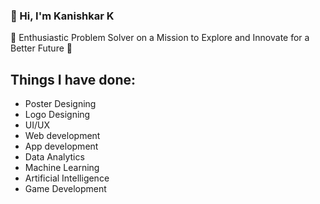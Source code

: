 ### :wave: Hi, I'm Kanishkar K

🌟 Enthusiastic Problem Solver on a Mission to Explore and Innovate for a Better Future 🌟

## Things I have done:

 - Poster Designing
 - Logo Designing
 - UI/UX
 - Web development
 - App development
 - Data Analytics
 - Machine Learning
 - Artificial Intelligence
 - Game Development

<!--
**kanishkar51015/kanishkar51015** is a ✨ _special_ ✨ repository because its `README.md` (this file) appears on your GitHub profile.

Here are some ideas to get you started:

- 🔭 I’m currently working on ...
- 🌱 I’m currently learning ...
- 👯 I’m looking to collaborate on ...
- 🤔 I’m looking for help with ...
- 💬 Ask me about ...
- 📫 How to reach me: ...
- 😄 Pronouns: ...
- ⚡ Fun fact: ...
-->
